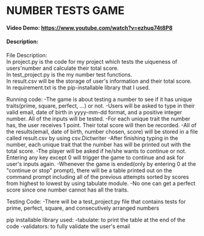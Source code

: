# NUMBER TESTS GAME
#### Video Demo:  https://www.youtube.com/watch?v=ezhuq74t8P8
#### Description:
File Description:  
In project.py is the code for my project which tests the uiqueness of users'number and calculate their total score.  
In test_project.py is the my number test functions.  
In result.csv will be the storage of user's information and their total score.  
In requirement.txt is the pip-installable library that I used.  

Running code:
-The game is about testing a number to see if it has unique traits(prime, square, perfect, ...) or not.
-Users will be asked to type in their valid email, date of birth in yyyy-mm-dd format, and a positive integer number. All of the inputs will be tested.
-For each unique trait the number has, the user receives 1 point. Their total score will then be recorded.
-All of the results(email, date of birth, number chosen, score) will be stored in a file called result.csv by using csv.Dictwriter
-After finishing typing in the number, each unique trait that the number has will be printed out with the total score.
-The player will be asked if he/she wants to continue or not. Entering any key except 0 will trigger the game to continue and ask for user's inputs again.
-Whenever the game is ended(only by entering 0 at the "continue or stop" prompt), there will be a table printed out on the command prompt including all of the previous attempts sorted by scores from highest to lowest by using tabulate module.
-No one can get a perfect score since one number cannot has all the traits.

Testing Code:
-There will be a test_project.py file that contains tests for prime, perfect, square, and consecutively arranged numbers

pip installable library used:
-tabulate: to print the table at the end of the code
-validators: to fully validate the user's email
